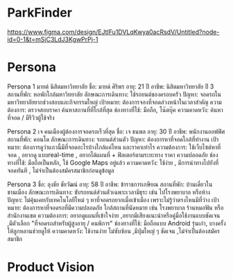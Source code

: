 # ParkFinder
https://www.figma.com/design/EJtIFu1DVLqKwya0acRsdV/Untitled?node-id=0-1&t=mSjC3LdJ3KgwPrPj-1

# Persona
Persona 1
มายต์  นิสิตมหาวิทยาลัย
ชื่อ: มายด์ ศิริพร
อายุ: 21 ปี
อาชีพ: นิสิตมหาวิทยาลัย ปี 3
สถานที่พัก: หอพักใกล้มหาวิทยาลัย
ลักษณะการเดินทาง: ใช้รถยนต์ของครอบครัว
ปัญหา: จอดรถในมหาวิทยาลัยยากช่วงสอบและกิจกรรมใหญ่
เป้าหมาย: ต้องการจองที่จอดล่วงหน้าในเวลาสำคัญ
ความต้องการ: ตรวจสอบราคา ค้นหาสถานที่ที่ใกล้ที่สุด
ช่องทางที่ใช้: มือถือ, โน๊ตบุ๊ค
ความคาดหวัง: ค้นหาที่จอด / มีรีวิวผู้ใช้จริง
 
Persona 2
เจ คนเมืองผู้ต้องการจอดรถเร็วที่สุด
ชื่อ: เจ ธนพล
อายุ: 30 ปี
อาชีพ: พนักงานออฟฟิศ
สถานที่พัก: คอนโด
ลักษณะการเดินทาง: รถยนต์ส่วนตัว
ปัญหา: ต้องการหาที่จอดใกล้ที่ทำงาน
เป้าหมาย: ต้องการดูว่าแถวนี้มีที่จอดอะไรบ้างใกล้แค่ไหน และราคาเท่าไร
ความต้องการ: ใช้เว็บไซต์หาที่จอด  , อยากดู แบบreal-time  , อยากได้แผนที่ + ฟิลเตอร์ตามระยะทาง ราคา ความปลอดภัย
ช่องทางที่ใช้: มือถือเป็นหลัก, ใช้ Google Maps อยู่แล้ว
ความคาดหวัง: ใช้ง่าย , มีการนำทางไปยังที่จอดทันที , ไม่จำเป็นต้องสมัครสมาชิกก่อนดูข้อมูล
 
Persona 3
ชื่อ: ลุงชัย ชัยวัฒน์
อายุ: 58 ปี
อาชีพ: ข้าราชการเกษียณ
สถานที่พัก: บ้านเดี่ยวในชานเมือง
ลักษณะการเดินทาง: ขับรถยนต์ส่วนตัวเฉพาะเวลามีธุระ เช่น ไปโรงพยาบาล หรือห้าง
ปัญหา: ไม่คุ้นเคยกับเทคโนโลยีใหม่ ๆ หาที่จอดรถยากเมื่อเข้าเมือง เพราะไม่รู้ว่าตรงไหนมีที่ว่าง
เป้าหมาย: ต้องการหาที่จอดรถที่มีความปลอดภัย ใกล้สถานที่นัดหมาย เช่น โรงพยาบาล ร้านหมอฟัน หรือสำนักงานเขต
ความต้องการ: อยากดูแผนที่เข้าใจง่าย ,อยากมีเสียงแนะนำหรือคู่มือใช้งานแบบชัดเจน ,มีตัวเลือก "ที่จอดรถสำหรับผู้สูงอายุ / คนพิการ"
ช่องทางที่ใช้: มือถือแบบ Android รุ่นเก่า, บางครั้งให้ลูกหลานช่วยดูให้
ความคาดหวัง: ใช้งานง่าย ไม่ซับซ้อน ,มีปุ่มใหญ่ ๆ ชัดเจน ,ไม่จำเป็นต้องสมัครสมาชิก

# Product Vision
